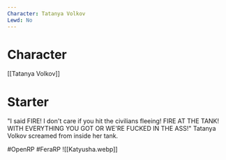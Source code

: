 ```yaml
---
Character: Tatanya Volkov
Lewd: No
---
```

# Character
[[Tatanya Volkov]]

# Starter
"I said FIRE! I don't care if you hit the civilians fleeing! FIRE AT THE TANK! WITH EVERYTHING YOU GOT OR WE'RE FUCKED IN THE ASS!" Tatanya Volkov screamed from inside her tank.

#OpenRP #FeraRP
![[Katyusha.webp]]